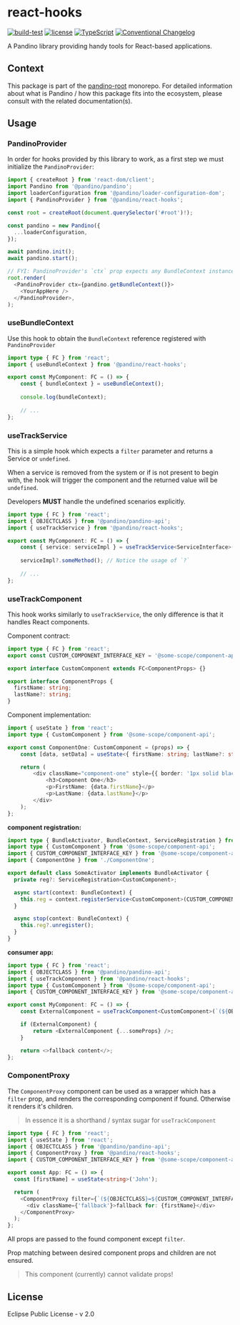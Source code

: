 # react-hooks

[![build-test](https://github.com/BlackBeltTechnology/pandino/actions/workflows/build-test.yml/badge.svg)](https://github.com/BlackBeltTechnology/pandino/actions/workflows/build-test.yml)
[![license](https://img.shields.io/badge/license-EPL%20v2.0-blue.svg)](https://github.com/BlackBeltTechnology/pandino)
[![TypeScript](https://img.shields.io/badge/%3C%2F%3E-TypeScript-%230074c1.svg)](http://www.typescriptlang.org/)
[![Conventional Changelog](https://img.shields.io/badge/%20%20%F0%9F%93%A6%F0%9F%9A%80-conventional--changelog-e10079.svg?style=flat)](https://github.com/conventional-changelog/conventional-changelog)

A Pandino library providing handy tools for React-based applications.

## Context

This package is part of the [pandino-root](https://github.com/BlackBeltTechnology/pandino) monorepo. For detailed
information about what is Pandino / how this package fits into the ecosystem, please consult with the related
documentation(s).

## Usage

### PandinoProvider

In order for hooks provided by this library to work, as a first step we must initialize the `PandinoProvider`:

```typescript jsx
import { createRoot } from 'react-dom/client';
import Pandino from '@pandino/pandino';
import loaderConfiguration from '@pandino/loader-configuration-dom';
import { PandinoProvider } from '@pandino/react-hooks';

const root = createRoot(document.querySelector('#root')!);

const pandino = new Pandino({
  ...loaderConfiguration,
});

await pandino.init();
await pandino.start();

// FYI: PandinoProvider's `ctx` prop expects any BundleContext instance, it doesn't need to be the system bundle's context. 
root.render(
  <PandinoProvider ctx={pandino.getBundleContext()}>
    <YourAppHere />
  </PandinoProvider>,
);
```

### useBundleContext

Use this hook to obtain the `BundleContext` reference registered with `PandinoProvider`

```typescript jsx
import type { FC } from 'react';
import { useBundleContext } from '@pandino/react-hooks';

export const MyComponent: FC = () => {
    const { bundleContext } = useBundleContext();
    
    console.log(bundleContext);
    
    // ...
};
```

### useTrackService

This is a simple hook which expects a `filter` parameter and returns a Service or `undefined`.

When a service is removed from the system or if is not present to begin with, the hook will trigger the component and
the returned value will be `undefined`.

Developers **MUST** handle the undefined scenarios explicitly.

```typescript jsx
import type { FC } from 'react';
import { OBJECTCLASS } from '@pandino/pandino-api';
import { useTrackService } from '@pandino/react-hooks';

export const MyComponent: FC = () => {
    const { service: serviceImpl } = useTrackService<ServiceInterface>(`(${OBJECTCLASS}=${SERVICE_INTERFACE_KEY})`);
    
    serviceImpl?.someMethod(); // Notice the usage of `?`
    
    // ...
};
```

### useTrackComponent

This hook works similarly to `useTrackService`, the only difference is that it handles React components. 

Component contract:

```typescript jsx
import type { FC } from 'react';
export const CUSTOM_COMPONENT_INTERFACE_KEY = '@some-scope/component-api/CustomComponent';

export interface CustomComponent extends FC<ComponentProps> {}

export interface ComponentProps {
  firstName: string;
  lastName?: string;
}
```

Component implementation:

```typescript jsx
import { useState } from 'react';
import type { CustomComponent } from '@some-scope/component-api';

export const ComponentOne: CustomComponent = (props) => {
    const [data, setData] = useState<{ firstName: string; lastName?: string }>({ ...props });

    return (
        <div className="component-one" style={{ border: '1px solid black', padding: '1rem' }}>
            <h3>Component One</h3>
            <p>FirstName: {data.firstName}</p>
            <p>LastName: {data.lastName}</p>
        </div>
    );
};
```

**component registration:**

```typescript jsx
import type { BundleActivator, BundleContext, ServiceRegistration } from '@pandino/pandino-api';
import type { CustomComponent } from '@some-scope/component-api';
import { CUSTOM_COMPONENT_INTERFACE_KEY } from '@some-scope/component-api';
import { ComponentOne } from './ComponentOne';

export default class SomeActivator implements BundleActivator {
  private reg?: ServiceRegistration<CustomComponent>;

  async start(context: BundleContext) {
    this.reg = context.registerService<CustomComponent>(CUSTOM_COMPONENT_INTERFACE_KEY, ComponentOne);
  }

  async stop(context: BundleContext) {
    this.reg?.unregister();
  }
}
```

**consumer app:**

```typescript jsx
import type { FC } from 'react';
import { OBJECTCLASS } from '@pandino/pandino-api';
import { useTrackComponent } from '@pandino/react-hooks';
import type { CustomComponent } from '@some-scope/component-api';
import { CUSTOM_COMPONENT_INTERFACE_KEY } from '@some-scope/component-api';

export const MyComponent: FC = () => {
    const ExternalComponent = useTrackComponent<CustomComponent>(`(${OBJECTCLASS}=${CUSTOM_COMPONENT_INTERFACE_KEY})`);

    if (ExternalComponent) {
        return <ExternalComponent {...someProps} />;
    }

    return <>fallback content</>;
};
```

### ComponentProxy

The `ComponentProxy` component can be used as a wrapper which has a `filter` prop, and renders the corresponding
component if found. Otherwise it renders it's children.

> In essence it is a shorthand / syntax sugar for `useTrackComponent`

```typescript jsx
import type { FC } from 'react';
import { useState } from 'react';
import { OBJECTCLASS } from '@pandino/pandino-api';
import { ComponentProxy } from '@pandino/react-hooks';
import { CUSTOM_COMPONENT_INTERFACE_KEY } from '@some-scope/component-api';

export const App: FC = () => {
  const [firstName] = useState<string>('John');

  return (
    <ComponentProxy filter={`(${OBJECTCLASS}=${CUSTOM_COMPONENT_INTERFACE_KEY})`} firstName={firstName}>
      <div className={'fallback'}>fallback for: {firstName}</div>
    </ComponentProxy>
  );
};
```

All props are passed to the found component except `filter`.

Prop matching between desired component props and children are not ensured.

> This component (currently) cannot validate props!

## License

Eclipse Public License - v 2.0
